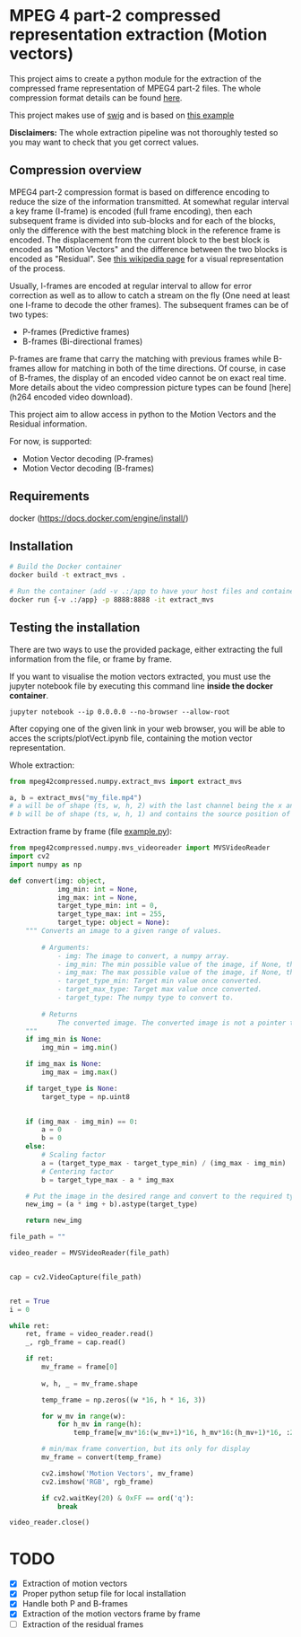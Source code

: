 # MPEG 4 part-2 compressed representation extraction (Motion vectors)

This project aims to create a python module for the extraction of the compressed frame representation of MPEG4 part-2 files. The whole compression format details can be found [here](http://ecee.colorado.edu/~ecen5653/ecen5653/papers/ISO%2014496-2%202004.PDF).

This project makes use of [swig](http://www.swig.org/) and is based on [this example](https://github.com/FFmpeg/FFmpeg/blob/master/doc/examples/extract_mvs.c)

**Disclaimers:** The whole extraction pipeline was not thoroughly tested so you may want to check that you get correct values.

## Compression overview

MPEG4 part-2 compression format is based on difference encoding to reduce the size of the information transmitted.
At somewhat regular interval a key frame (I-frame) is encoded (full frame encoding), then each subsequent frame is divided into sub-blocks and for each of the blocks, only the difference with the best matching block in the reference frame is encoded.
The displacement from the current block to the best block is encoded as "Motion Vectors" and the difference between the two blocks is encoded as "Residual".
See [this wikipedia page](https://en.wikipedia.org/wiki/Inter_frame) for a visual representation of the process.

Usually, I-frames are encoded at regular interval to allow for error correction as well as to allow to catch a stream on the fly (One need at least one I-frame to decode the other frames).
The subsequent frames can be of two types:

- P-frames (Predictive frames)
- B-frames (Bi-directional frames)

P-frames are frame that carry the matching with previous frames while B-frames allow for matching in both of the time directions.
Of course, in case of B-frames, the display of an encoded video cannot be on exact real time.
More details about the video compression picture types can be found [here](h264 encoded video download).

This project aim to allow access in python to the Motion Vectors and the Residual information.

For now, is supported:

- Motion Vector decoding (P-frames)
- Motion Vector decoding (B-frames)

## Requirements

docker (https://docs.docker.com/engine/install/)

## Installation


```bash
# Build the Docker container
docker build -t extract_mvs .

# Run the container (add -v .:/app to have your host files and container files synchronized)
docker run {-v .:/app} -p 8888:8888 -it extract_mvs
```


## Testing the installation

There are two ways to use the provided package, either extracting the full information from the file, or frame by frame.

If you want to visualise the motion vectors extracted, you must use the jupyter notebook file by executing this command line **inside the docker container**.

``` 
jupyter notebook --ip 0.0.0.0 --no-browser --allow-root
```
After copying one of the given link in your web browser, you will be able to acces the scripts/plotVect.ipynb file, containing the motion vector representation.

Whole extraction:

```python
from mpeg42compressed.numpy.extract_mvs import extract_mvs

a, b = extract_mvs("my_file.mp4")
# a will be of shape (ts, w, h, 2) with the last channel being the x and y differencies
# b will be of shape (ts, w, h, 1) and contains the source position of the block (for isntance: -1 = previous frame, 1 = next frame)
```

Extraction frame by frame (file [example.py](scripts/example.py)):

```python
from mpeg42compressed.numpy.mvs_videoreader import MVSVideoReader
import cv2
import numpy as np

def convert(img: object,
            img_min: int = None,
            img_max: int = None,
            target_type_min: int = 0,
            target_type_max: int = 255,
            target_type: object = None):
    """ Converts an image to a given range of values.
    
        # Arguments:
            - img: The image to convert, a numpy array.
            - img_min: The min possible value of the image, if None, the min of the image is used.
            - img_max: The max possible value of the image, if None, the max of the image is used.
            - target_type_min: Target min value once converted.
            - target_max_type: Target max value once converted.
            - target_type: The numpy type to convert to.
        
        # Returns
            The converted image. The converted image is not a pointer to the original image.
    """
    if img_min is None:
        img_min = img.min()

    if img_max is None:
        img_max = img.max()

    if target_type is None:
        target_type = np.uint8

   
    if (img_max - img_min) == 0:
        a = 0
        b = 0
    else:
        # Scaling factor
        a = (target_type_max - target_type_min) / (img_max - img_min)
        # Centering factor
        b = target_type_max - a * img_max

    # Put the image in the desired range and convert to the required type
    new_img = (a * img + b).astype(target_type)

    return new_img

file_path = ""

video_reader = MVSVideoReader(file_path)


cap = cv2.VideoCapture(file_path)


ret = True
i = 0

while ret:
    ret, frame = video_reader.read()
    _, rgb_frame = cap.read()

    if ret:
        mv_frame = frame[0]
        
        w, h, _ = mv_frame.shape

        temp_frame = np.zeros((w *16, h * 16, 3))

        for w_mv in range(w):
            for h_mv in range(h):
                temp_frame[w_mv*16:(w_mv+1)*16, h_mv*16:(h_mv+1)*16, :2] = mv_frame[w_mv, h_mv]

        # min/max frame convertion, but its only for display
        mv_frame = convert(temp_frame)

        cv2.imshow('Motion Vectors', mv_frame)
        cv2.imshow('RGB', rgb_frame)

        if cv2.waitKey(20) & 0xFF == ord('q'):
            break

video_reader.close()
```



# TODO

- [x] Extraction of motion vectors
- [x] Proper python setup file for local installation
- [x] Handle both P and B-frames
- [x] Extraction of the motion vectors frame by frame
- [ ] Extraction of the residual frames
